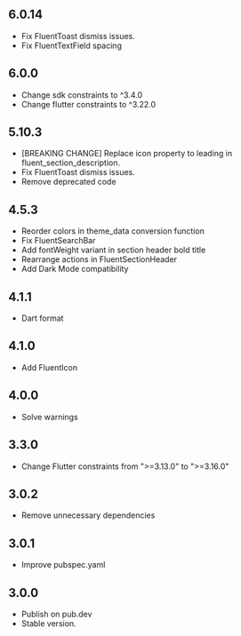 ## 6.0.14

- Fix FluentToast dismiss issues.
- Fix FluentTextField spacing

## 6.0.0

- Change sdk constraints to ^3.4.0
- Change flutter constraints to ^3.22.0

## 5.10.3

- [BREAKING CHANGE] Replace icon property to leading in fluent_section_description.
- Fix FluentToast dismiss issues.
- Remove deprecated code

## 4.5.3

- Reorder colors in theme_data conversion function
- Fix FluentSearchBar
- Add fontWeight variant in section header bold title
- Rearrange actions in FluentSectionHeader
- Add Dark Mode compatibility

## 4.1.1

- Dart format  

## 4.1.0

- Add FluentIcon 

## 4.0.0

- Solve warnings

## 3.3.0

- Change Flutter constraints from ">=3.13.0" to ">=3.16.0"

## 3.0.2

- Remove unnecessary dependencies 

## 3.0.1

- Improve pubspec.yaml

## 3.0.0

- Publish on pub.dev
- Stable version.
